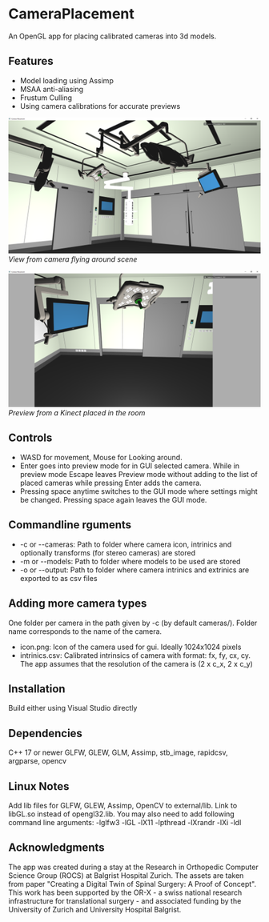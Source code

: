 # CameraPlacement
An OpenGL app for placing calibrated cameras into 3d models.

## Features
- Model loading using Assimp
- MSAA anti-aliasing
- Frustum Culling
- Using camera calibrations for accurate previews

![Render](https://github.com/Klark007/CameraPlacement/blob/main/Render.PNG)
*View from camera flying around scene*

![Render](https://github.com/Klark007/CameraPlacement/blob/main/Preview.PNG)
*Preview from a Kinect placed in the room*

## Controls
- WASD for movement, Mouse for Looking around.
- Enter goes into preview mode for in GUI selected camera. While in preview mode Escape leaves Preview mode without adding to the list of placed cameras while pressing Enter adds the camera.
- Pressing space anytime switches to the GUI mode where settings might be changed. Pressing space again leaves the GUI mode.

## Commandline rguments
- -c or --cameras: Path to folder where camera icon, intrinics and optionally transforms (for stereo cameras) are stored
- -m or --models: Path to folder where models to be used are stored
- -o or --output: Path to folder where camera intrinics and extrinics are exported to as csv files

## Adding more camera types
One folder per camera in the path given by -c (by default cameras/). Folder name corresponds to the name of the camera.
- icon.png: Icon of the camera used for gui. Ideally 1024x1024 pixels
- intrinics.csv: Calibrated intrinsics of camera with format: fx, fy, cx, cy. The app assumes that the resolution of the camera is (2 x c_x, 2 x c_y)

## Installation
Build either using Visual Studio directly

## Dependencies

C++ 17 or newer
GLFW, GLEW, GLM, Assimp, stb_image, rapidcsv, argparse, opencv

## Linux Notes
Add lib files for GLFW, GLEW, Assimp, OpenCV to external/lib. Link to libGL.so instead of opengl32.lib. You may also need to add following command line arguments: -lglfw3 -lGL -lX11 -lpthread -lXrandr -lXi -ldl

## Acknowledgments
The app was created during a stay at the Research in Orthopedic Computer Science Group (ROCS) at Balgrist Hospital Zurich. The assets are taken from paper "Creating a Digital Twin of Spinal Surgery: A Proof of Concept".
This work has been supported by the OR-X - a swiss national research infrastructure for translational surgery - and associated funding by the University of Zurich and University Hospital Balgrist.
